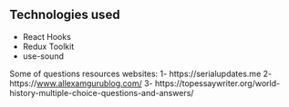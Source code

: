 ## Technologies used
- React Hooks
- Redux Toolkit
- use-sound



Some of questions resources websites:
1- https<nolink>://serialupdates.me
2- https<nolink>://www.allexamgurublog.com/
3- https<nolink>://topessaywriter.org/world-history-multiple-choice-questions-and-answers/